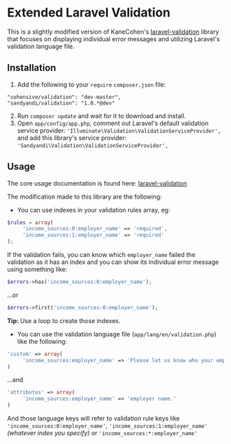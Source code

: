 # Extended Laravel Validation

This is a slightly modified version of KaneCohen's [laravel-validation](https://github.com/KaneCohen/laravel-validation) library that focuses on displaying individual error messages and utilizing Laravel's validation language file.

## Installation

1. Add the following to your `require` `composer.json` file:

 ```
 "cohensive/validation": "dev-master",
 "sandyandi/validation": "1.0.*@dev"
 ```

2. Run `composer update` and wait for it to download and install.
3. Open `app/config/app.php`, comment out Laravel's default validation service provider: `'Illuminate\Validation\ValidationServiceProvider',` and add this library's service provider: `'Sandyandi\Validation\ValidationServiceProvider',`

## Usage

The core usage documentation is found here: [laravel-validation](https://github.com/KaneCohen/laravel-validation#usage)

The modification made to this library are the following:

* You can use indexes in your validation rules array, eg:

 ```php
 $rules = array(
      'income_sources:0:employer_name' => 'required',
      'income_sources:1:employer_name' => 'required'
 );
 ```

 If the validation fails, you can know which `employer_name` failed the validation as it has an index and you can show its individual error message using something like:

 ```php
 $errors->has('income_sources:0:employer_name');
 ```

 ...or

 ```php
 $errors->first('income_sources:0:employer_name');
 ```

 **Tip:** Use a loop to create those indexes.

* You can use the validation language file (`app/lang/en/validation.php`) like the following:

 ```php
 'custom' => array(
      'income_sources:employer_name' => 'Please let us know who your employer is.'
 )
 ```

 ...and

 ```php
 'attributes' => array(
      'income_sources:employer_name' => 'employer name.'
 )
 ```

 And those language keys will refer to validation rule keys like `'income_sources:0:employer_name'`, `'income_sources:1:employer_name'` _(whatever index you specify)_ or `'income_sources:*:employer_name'`